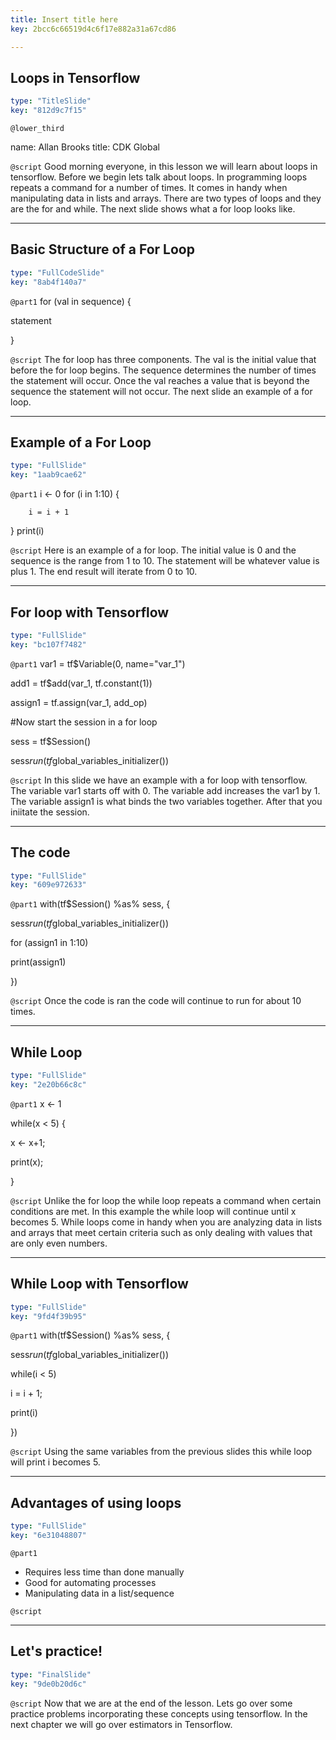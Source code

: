 ```yaml
---
title: Insert title here
key: 2bcc6c66519d4c6f17e882a31a67cd86

---
```

## Loops in Tensorflow

```yaml
type: "TitleSlide"
key: "812d9c7f15"
```

`@lower_third`

name: Allan Brooks
title: CDK Global


`@script`
Good morning everyone, in this lesson we will learn about loops in tensorflow. Before we begin lets talk about loops. In programming loops repeats a command for a number of times. It comes in handy when manipulating data in lists and arrays. There are two types of loops and they are the for and while. The next slide shows what a for loop looks like.


---
## Basic Structure of a For Loop

```yaml
type: "FullCodeSlide"
key: "8ab4f140a7"
```

`@part1`
for (val in sequence)
{

statement

}


`@script`
The for loop has three components. The val is the initial value that before the for loop begins. The sequence determines the number of times the statement will occur. Once the val reaches a value that is beyond the sequence the statement will not occur. The next slide an example of a for loop.


---
## Example of a For Loop

```yaml
type: "FullSlide"
key: "1aab9cae62"
```

`@part1`
i <- 0
for (i in 1:10) {
  
    	i = i + 1
   }
   print(i)


`@script`
Here is an example of a for loop. The initial value is 0 and the sequence is the range from 1 to 10. The statement will be whatever value is plus 1. The end result will iterate from 0 to 10.


---
## For loop with Tensorflow

```yaml
type: "FullSlide"
key: "bc107f7482"
```

`@part1`
var1 = tf$Variable(0, name="var_1")

add1 = tf$add(var_1, tf.constant(1))

assign1 = tf.assign(var_1, add_op)


#Now start the session in a for loop

sess = tf$Session() 

sess$run(tf$global_variables_initializer())


`@script`
In this slide we have an example with a for loop with tensorflow. The variable var1 starts off with 0. The variable add increases the var1 by 1. The variable assign1 is what binds the two variables together. After that you iniitate the session.


---
## The code

```yaml
type: "FullSlide"
key: "609e972633"
```

`@part1`
with(tf$Session() %as% sess, {
  
  sess$run(tf$global_variables_initializer())
 
 for (assign1 in 1:10)
 
 print(assign1)

})


`@script`
Once the code is ran the code will continue to run for about 10 times.


---
## While Loop

```yaml
type: "FullSlide"
key: "2e20b66c8c"
```

`@part1`
x <- 1

   while(x < 5) {

x <- x+1; 

print(x);

}


`@script`
Unlike the for loop the while loop repeats a command when certain conditions are met. In this example the while loop will continue until x becomes 5. While loops come in handy when you are analyzing data in  lists and arrays that meet certain criteria such as only dealing with values that are only even numbers.


---
## While Loop with Tensorflow

```yaml
type: "FullSlide"
key: "9fd4f39b95"
```

`@part1`
with(tf$Session() %as% sess, {
  
  sess$run(tf$global_variables_initializer())
 
 while(i < 5)
 
 i = i + 1;
 
 print(i)

})


`@script`
Using the same variables from the previous slides this while loop will print i becomes 5.


---
## Advantages of using loops

```yaml
type: "FullSlide"
key: "6e31048807"
```

`@part1`
- Requires less time than done manually
- Good for automating processes
- Manipulating data in a list/sequence


`@script`



---
## Let's practice!

```yaml
type: "FinalSlide"
key: "9de0b20d6c"
```

`@script`
Now that we are at the end of the lesson. Lets go over some practice problems incorporating these concepts using tensorflow. In the next chapter we will go over estimators in Tensorflow.

